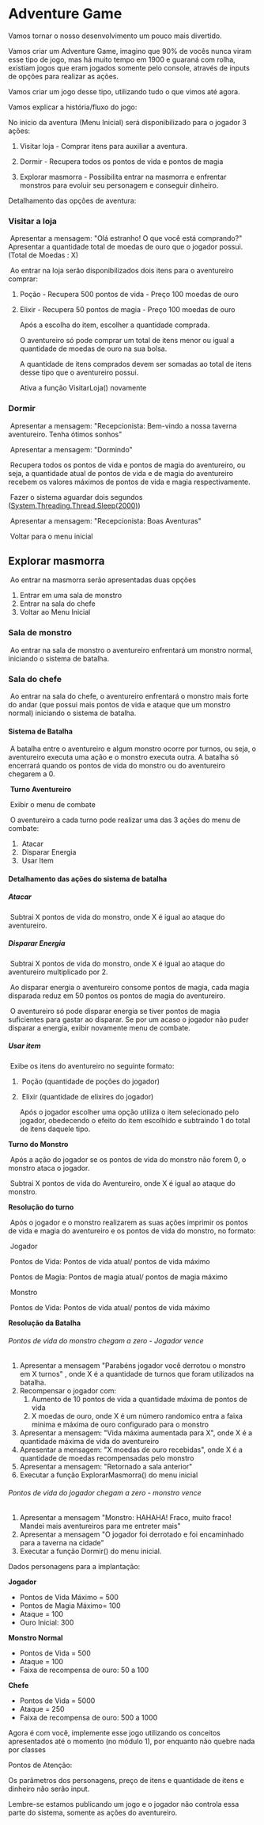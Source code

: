 # Adventure Game

Vamos tornar o nosso desenvolvimento um pouco mais divertido.

Vamos criar um Adventure Game, imagino que 90% de vocês nunca viram esse tipo de jogo, mas há muito tempo em 1900 e guaraná com rolha, existiam jogos que eram jogados somente pelo console, através de inputs de opções para realizar as ações.

Vamos criar um jogo desse tipo, utilizando tudo o que vimos até agora.

Vamos explicar a história/fluxo do jogo:

No inicio da aventura (Menu Inicial) será disponibilizado para o jogador 3 ações:

1. Visitar loja - Comprar itens para auxiliar a aventura.

2. Dormir - Recupera todos os pontos de vida e pontos de magia

3. Explorar masmorra - Possibilita entrar na masmorra e enfrentar monstros para evoluir seu personagem e conseguir dinheiro.

   

Detalhamento das opções de aventura:

### Visitar a loja

​	Apresentar a mensagem: "Olá estranho! O que você está comprando?"
​	Apresentar a quantidade total de moedas de ouro que o jogador possui. (Total de Moedas : X)

​	Ao entrar na loja serão disponibilizados dois itens para o aventureiro comprar:

1. Poção - Recupera 500 pontos de vida - Preço 100 moedas de ouro

2. Elixir - Recupera 50 pontos de magia - Preço 100 moedas de ouro

   Após a escolha do item, escolher a quantidade comprada.

   O aventureiro só pode comprar um total de itens menor ou igual a quantidade de moedas de ouro na sua bolsa.

   A quantidade de itens comprados devem ser somadas ao total de itens desse tipo que o aventureiro possui.

   Ativa a função VisitarLoja() novamente

### Dormir

​	Apresentar a mensagem: "Recepcionista: Bem-vindo a nossa taverna aventureiro. Tenha ótimos sonhos"

​	Apresentar a mensagem: "Dormindo"

​	Recupera todos os pontos de vida e pontos de magia do aventureiro, ou seja, a quantidade atual de pontos de vida e de magia do aventureiro 	recebem os valores máximos de pontos de vida e magia respectivamente.

​	Fazer o sistema aguardar dois segundos  ([System.Threading.Thread.Sleep(2000)](https://www.c-sharpcorner.com/forums/systemthreadingthreadsleep))

​	Apresentar a mensagem: "Recepcionista: Boas Aventuras"

​	Voltar para o menu inicial

## Explorar masmorra

​	Ao entrar na masmorra serão apresentadas duas opções

1. Entrar em uma sala de monstro
2. Entrar na sala do chefe
3. Voltar ao Menu Inicial

### Sala de monstro

​	Ao entrar na sala de monstro o aventureiro enfrentará um monstro normal, iniciando o sistema de batalha.

### Sala do chefe

​	Ao entrar na sala do chefe, o aventureiro enfrentará o monstro mais forte do andar (que possui mais pontos de vida e ataque que um monstro normal) iniciando o sistema de batalha.

#### Sistema de Batalha

​	A batalha entre o aventureiro e algum monstro ocorre por turnos, ou seja, o aventureiro executa uma ação e o monstro executa outra. A batalha só encerrará quando os pontos de vida do monstro ou do aventureiro chegarem a 0.

​	**Turno Aventureiro**

​	Exibir o menu de combate

​	O aventureiro a cada turno pode realizar uma das 3 ações do menu de combate:

1. ​		Atacar
2. ​		Disparar Energia
3. ​		Usar Item

#### Detalhamento das ações do sistema de batalha 

##### 	Atacar

​		Subtrai X pontos de vida do monstro, onde X é igual ao ataque do aventureiro.

##### 	Disparar Energia

​		Subtrai X pontos de vida do monstro, onde X é igual ao ataque do aventureiro multiplicado por 2.

​		Ao disparar energia o aventureiro consome pontos de magia, cada magia disparada reduz em 50 pontos os pontos de magia do aventureiro.

​		O aventureiro só pode disparar energia se tiver pontos de magia suficientes para gastar ao disparar. Se por um acaso o jogador não puder disparar a energia, exibir novamente menu de combate.

##### 	Usar item

​		Exibe os itens do aventureiro no seguinte formato:

1. ​		Poção (quantidade de poções do jogador)

2. ​		Elixir (quantidade de elixires do jogador)

   Após o jogador escolher uma opção utiliza o item selecionado pelo jogador, obedecendo o efeito do item escolhido e subtraindo 1 do total de itens daquele tipo.

**Turno do Monstro**

​	Após a ação do jogador se os pontos de vida do monstro não forem 0, o monstro ataca o jogador.

​	Subtrai X pontos de vida do Aventureiro, onde X é igual ao ataque do monstro.

**Resolução do turno**

​	Após o jogador e o monstro realizarem as suas ações imprimir os pontos de vida e magia do aventureiro e os pontos de vida do monstro, no formato:

​	Jogador

​		Pontos de Vida: Pontos de vida atual/ pontos de vida máximo

​		Pontos de Magia: Pontos de magia atual/ pontos de magia máximo

​	Monstro

​		Pontos de Vida: Pontos de vida atual/ pontos de vida máximo

**Resolução da Batalha**

###### Pontos de vida do monstro chegam a zero - Jogador vence

1. Apresentar a mensagem "Parabéns jogador você derrotou o monstro em X turnos" , onde X é a quantidade de turnos que foram utilizados na batalha.
2. Recompensar o jogador com:
   1. Aumento de 10 pontos de vida a quantidade máxima de pontos de vida
   2. X moedas de ouro, onde X é um número randomico entra a faixa minima e máxima de ouro configurado para o monstro
3. Apresentar a mensagem: "Vida máxima aumentada para X", onde X é a quantidade máxima de vida do aventureiro
4. Apresentar a mensagem: "X moedas de ouro recebidas", onde X é a quantidade de moedas recompensadas pelo monstro
5. Apresentar a mensagem: "Retornado a sala anterior"
6. Executar a função ExplorarMasmorra() do menu inicial

###### Pontos de vida do jogador chegam a zero - monstro vence

1. Apresentar a mensagem "Monstro: HAHAHA! Fraco, muito fraco! Mandei mais aventureiros para me entreter mais"
2. Apresentar a mensagem "O jogador foi derrotado e foi encaminhado para a taverna na cidade"
3. Executar a função Dormir() do menu inicial.

Dados personagens para a implantação:

**Jogador**

- Pontos de Vida Máximo = 500
- Pontos de Magia Máximo= 100
- Ataque = 100
- Ouro Inicial: 300

**Monstro Normal**

- Pontos de Vida = 500
- Ataque = 100
- Faixa de recompensa de ouro: 50 a 100

**Chefe**

- Pontos de Vida = 5000
- Ataque = 250
- Faixa de recompensa de ouro: 500 a 1000

Agora é com você, implemente esse jogo utilizando os conceitos apresentados até o momento (no módulo 1), por enquanto não quebre nada por classes

Pontos de Atenção:

Os parâmetros dos personagens, preço de itens e quantidade de itens e dinheiro não serão input.

Lembre-se estamos publicando um jogo e o jogador não controla essa parte do sistema, somente as ações do aventureiro.